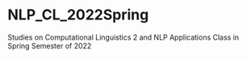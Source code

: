 # NLP_CL_2022Spring
Studies on Computational Linguistics 2 and NLP Applications Class in Spring Semester of 2022
